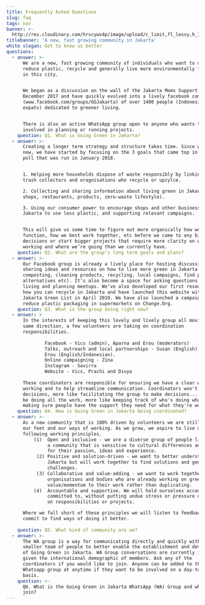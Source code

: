 ```yaml
---
title: Frequently Asked Questions
slug: faq
tags: nav
banner: >-
  http://res.cloudinary.com/hrscywv4p/image/upload/c_limit,fl_lossy,h_1500,w_2000,f_auto,q_auto/v1/1378019/kilarov-zaneit-634702-unsplash_zfrfwx.jpg
titlebanner: 'A new, fast growing community in Jakarta'
white slogan: Get to know us better
questions:
  - answer: >-
      We are a new, fast growing community of individuals who want to do more to
      reduce plastic, recycle and generally live more environmentally friendly
      in this city.


      We began as a discussion on the wall of the Jakarta Moms Support Group in
      December 2017 and have quickly evolved into a lively facebook community
      (www.facebook.com/groups/GGJakarta) of over 1400 people (Indonesians and
      expats) dedicated to greener living.


      There is also an active WhatsApp group open to anyone who wants to be more
      involved in planning or running projects.
    question: Q1. What is Going Green in Jakarta?
  - answer: >-
      Creating a longer term strategy and structure takes time. Since we’re so
      new, we have started by focusing on the 3 goals that came top in our FB
      poll that was run in January 2018.


      1. Helping more households dispose of waste responsibly by linking them to
      trash collectors and oragnisations who recycle or upcylce.

      2. Collecting and sharing information about living green in Jakarta (e.g.
      shops, restaurants, products, zero-waste lifestyle).

      3. Using our consumer power to encourage shops and other businesses in
      Jakarta to use less plastic, and supporting relevant campaigns. 


      This will give us some time to figure out more organically how we want to
      function, how we best work together, etc before we come to any big
      decisions or start bigger projects that require more clarity on ways of
      working and where we’re going than we currently have.
    question: Q2. What are the group’s long term goals and plans?
  - answer: >-
      Our Facebook group is already a lively place for hosting discussion and
      sharing ideas and resources on how to live more green in Jakarta (e.g.
      composting, cleaning products, recycling, local campaigns, find plastic
      alternatives etc). It’s also become a space for asking questions on green
      living and planning meetups. We’ve also developed our first resources on
      how you can recycle in Jakarta and have launched this website with the
      Jakarta Green List in April 2019. We have also launched a campaign to
      reduce plastic packaging in supermarkets on Change.Org.
    question: Q3. What is the group doing right now?
  - answer: >
      In the interests of keeping this lovely and lively group all moving in the
      same direction, a few volunteers are taking on coordination
      responsibilities. 
       
              Facebook - Vics (admin), Aparna and Erou (moderators)
              Talks, outreach and local partnerships - Susan (English), Malini (English, Indonesian) and 
              Erou (English/Indonesian).
              Online campaigning - Zina
              Instagram - Savirra
              Website - Vics, Prachi and Divya
       
      These coordinators are responsible for ensuring we have a clear way of
      working and to help streamline communication. Coordinators won't be making
      decisions, more like facilitating the group to make decisions... and won't
      be doing all the work, more like keeping track of who's doing what and
      making sure people have the support they need for what they're working on.
    question: Q4. How is Going Green in Jakarta being coordinated?
  - answer: >-
      As a new community that is 100% driven by volunteers we are still finding
      our feet and our ways of working. As we grow, we aspire to live up to the
      following working principles. 
          (1)  Open and inclusive - we are a diverse group of people living in Jakarta. We seek to create 
               a community that is sensitive to cultural differences and where all members are valued 
               for their passion, ideas and experience.
           (2) Positive and solution-driven - we want to better understand the barriers to going green in 
               Jakarta but will work together to find solutions and generate new ideas to overcome 
               challenges.
           (3) Collaborative and value-adding - we want to work together with established local 
               organisations and bodies who are already working on green issues and add 
               value/momentum to their work rather than duplicating.
          (4)  Accountable and supportive. We will hold ourselves accountable to what we have 
               committed to, without putting undue stress or pressure on people who volunteer to take 
               on responsibilities or projects.

      Where we fall short of these principles we will listen to feedback and
      commit to find ways of doing it better.
       
    question: Q5. What kind of community are we?
  - answer: >-
      The WA group is a way for communicating directly and quickly with a
      smaller team of people to better enable the establishment and development
      of Going Green in Jakarta. WA Group conversations are currently in English
      given the international demographic of members. Ask any of the
      coordinators if you would like to join. Anyone can be added to the
      Whatsapp group at anytime if they want to be involved on a day-to-day
      basis. 
    question: >-
      Q6. What is the Going Green in Jakarta WhatsApp (WA) Group and who can
      join?
---
```


